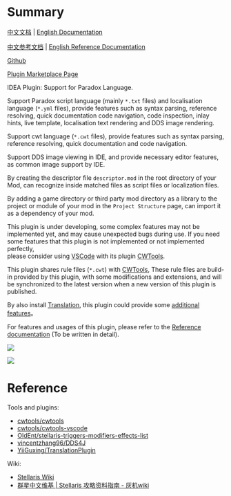# Summary

[中文文档](README.md) | [English Documentation](README_en.md)

[中文参考文档](https://windea.icu/Paradox-Language-Support/#/zh/) | [English Reference Documentation](https://windea.icu/Paradox-Language-Support/#/en/)

[Github](https://github.com/DragonKnightOfBreeze/Paradox-Language-Support)

[Plugin Marketplace Page](https://plugins.jetbrains.com/plugin/16825-paradox-language-support)

IDEA Plugin: Support for Paradox Language.

Support Paradox script language (mainly `*.txt` files) and localisation language (`*.yml` files),
provide features such as syntax parsing, reference resolving, quick documentation code navigation, code inspection,
inlay hints, live template,
localisation text rendering and DDS image rendering.

Support cwt language (`*.cwt` files),
provide features such as syntax parsing, reference resolving, quick documentation and code navigation.

Support DDS image viewing in IDE, and provide necessary editor features, as common image support by IDE.

By creating the descriptor file `descriptor.mod` in the root directory of your Mod,
can recognize inside matched files as script files or localization files.

By adding a game directory or third party mod directory as a library to the project or module of your mod
in the `Project Structure` page, can import it as a dependency of your mod.

This plugin is under developing, some complex features may not be implemented yet, and may cause unexpected bugs during use.
If you need some features that this plugin is not implemented or not implemented perfectly,  
please consider using [VSCode](https://code.visualstudio.com) with its plugin [CWTools](https://github.com/cwtools/cwtools-vscode).

This plugin shares rule files (`*.cwt`) with [CWTools](https://github.com/cwtools/cwtools-vscode),
These rule files are build-in provided by this plugin, with some modifications and extensions,
and will be synchronized to the latest version when a new version of this plugin is published.

By also install [Translation](https://github.com/YiiGuxing/TranslationPlugin),
this plugin could provide some [additional features](https://windea.icu/Paradox-Language-Support/#/end/plugin-integration.md)。

For features and usages of this plugin, please refer to the [Reference documentation](https://windea.icu/Paradox-Language-Support/#/en/) (To be written in detail).

![](https://windea.icu/Paradox-Language-Support/assets/images/script_file_preview_en.png)

![](https://windea.icu/Paradox-Language-Support/assets/images/localisation_file_preview_en.png)

# Reference

Tools and plugins:

* [cwtools/cwtools](https://github.com/cwtools/cwtools)
* [cwtools/cwtools-vscode](https://github.com/cwtools/cwtools-vscode)
* [OldEnt/stellaris-triggers-modifiers-effects-list](https://github.com/OldEnt/stellaris-triggers-modifiers-effects-list)
* [vincentzhang96/DDS4J](https://github.com/vincentzhang96/DDS4J)
* [YiiGuxing/TranslationPlugin](https://github.com/YiiGuxing/TranslationPlugin)

Wiki:

* [Stellaris Wiki](https://stellaris.paradoxwikis.com/Stellaris_Wiki)
* [群星中文维基 | Stellaris 攻略资料指南 - 灰机wiki](https://qunxing.huijiwiki.com/wiki/%E9%A6%96%E9%A1%B5)